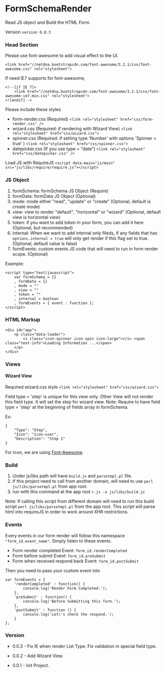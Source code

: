 FormSchemaRender
================
Read JS object and Build the HTML Form.

Version `version 0.0.3`

### Head Section
Please use font-awesome to add visual effect to the UI.

`<link href="//netdna.bootstrapcdn.com/font-awesome/3.2.1/css/font-awesome.css" rel="stylesheet">`

If need IE7 supports for font-awesome,

	<!--[if IE 7]>
		<link href="//netdna.bootstrapcdn.com/font-awesome/3.2.1/css/font-awesome-ie7.min.css" rel="stylesheet">
	<![endif]-->


Please include these styles

* form-render.css (Required) `<link rel="stylesheet" href="css/form-render.css" />`
* wizard.css (Required: if rendering with Wizard View) `<link rel="stylesheet" href="css/wizard.css">`
* spinner.css (Required: if setting type 'Number' with options 'Spinner = true' ) `<link rel="stylesheet" href="css/spinner.css">`
* datepicker.css (If you use type = "date") `<link rel="stylesheet" href="css/datepicker.css" />`

Load JS with RequireJS
`<script data-main="js/main" src="js/libs/require/require.js"></script>`

### JS Object
1. formSchema: formSchema JS Object (Require)
2. formData: formData JS Object (Optional)
3. mode: mode either "read", "update" or "create" (Optional, default is create mode)
4. view: view to render "default", "horizontal" or "wizard" (Optional, default view is horizontal view)
5. token: if you want to add token in your form, you can add it here (Optional, but recommended)
6. internal: When we want to add internal only fileds, if any fields that has `options.internal = true` will only get render if this flag set to true. (Optional, default value is false)
7. formEvents: custom events JS code that will need to run in form render scope. (Optional)

Example:

	<script type="text/javascript">
		var formSchema = {}
		, formData = {}
		, mode = ""
		, view = ""
		, token = ""
		, internal = boolean
		, formEvents = { event : function };
	</script>

### HTML Markup
	<div id="app">
		<p class="data-loader">
			<i class="icon-spinner icon-spin icon-large"></i> <span class="text-info">Loading Information ...</span>
		</p>
	</div>

### Views

#### Wizard View
Required wizard.css style
`<link rel="stylesheet" href="css/wizard.css">`

Field type = 'step' is unique for this view only. Other View will not render this field type.
It will set the step for wizard view.
Note: Require to have field type = 'step' at the beginning of fields array in formSchema.

Ex:

	{
		"Type": "Step",
		"Icon": "icon-user",
		"Description": "Step 1"
	}

For Icon, we are using [Font-Awesome](http://fortawesome.github.io/Font-Awesome/).

### Build
1. Under js/libs path will have `build.js` and `parsetmpl.pl` file.
2. If this project need to call from another domain, will need to use `perl js/libs/parsetmpl.pl` from app root.
3. run with this command at the app root `r.js -o js/libs/build.js`

Note:
If calling this script from different domain will need to run this build script `perl js/libs/parsetmpl.pl` from the app root.
This script will parse html into requireJS in order to work around XHR restrictions.

### Events

Every events in our form render will follow this namespace `"form_id.event_name"`. Simply listen to these events.

* Form render completed Event: `form_id.renderCompleted`
* Form before submit Event: `form_id.preSubmit`
* Form when received respond back Event: `form_id.postSubmit`

Then you need to pass your custom event into

	var formEvents = {
		'renderCompleted' : function() {
			console.log('Render Form Completed.');
		},
		'preSubmit' : function() {
			console.log('Before Submitting this form.');
		},
		'postSubmit' : function () {
			console.log('Let\'s check the respond.');
		}
	};


### Version

* 0.0.3 - Fix IE when render List Type. Fix validation in special field type.

* 0.0.2 - Add Wizard View.

* 0.0.1 - Init Project.
